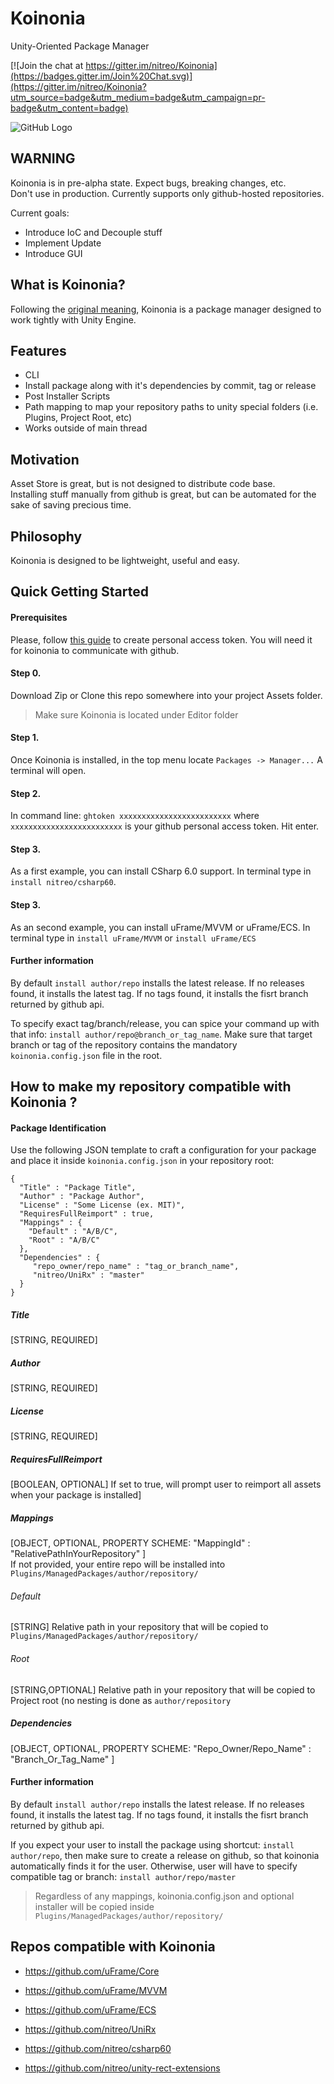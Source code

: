 # Koinonia
Unity-Oriented Package Manager  

[![Join the chat at https://gitter.im/nitreo/Koinonia](https://badges.gitter.im/Join%20Chat.svg)](https://gitter.im/nitreo/Koinonia?utm_source=badge&utm_medium=badge&utm_campaign=pr-badge&utm_content=badge)  

![GitHub Logo](https://i.gyazo.com/c5e58d4bb60f25deeb5806aeffb1e993.png)
## WARNING

Koinonia is in pre-alpha state. Expect bugs, breaking changes, etc.  
Don't use in production.
Currently supports only github-hosted repositories.

Current goals:
* Introduce IoC and Decouple stuff
* Implement Update
* Introduce GUI

## What is Koinonia? 

Following the [original meaning](https://en.wikipedia.org/wiki/Koinonia), Koinonia is a package manager designed to work tightly with Unity Engine. 

## Features

* CLI
* Install package along with it's dependencies by commit, tag or release
* Post Installer Scripts
* Path mapping to map your repository paths to unity special folders (i.e. Plugins, Project Root, etc)
* Works outside of main thread

## Motivation

Asset Store is great, but is not designed to distribute code base.  
Installing stuff manually from github is great, but can be automated for the sake of saving precious time.  

## Philosophy

Koinonia is designed to be lightweight, useful and easy.

## Quick Getting Started

#### Prerequisites  
Please, follow [this guide](https://github.com/blog/1509-personal-api-tokens) to create personal access token. You will need it for koinonia to communicate with github.

#### Step 0.
Download Zip or Clone this repo somewhere into your project Assets folder.  
> Make sure Koinonia is located under Editor folder

#### Step 1. 
Once Koinonia is installed, in the top menu locate `Packages -> Manager...`
A terminal will open.

#### Step 2.
In command line: `ghtoken xxxxxxxxxxxxxxxxxxxxxxxxx` where `xxxxxxxxxxxxxxxxxxxxxxxxx` is your github personal access token.
Hit enter.

#### Step 3.
As a first example, you can install CSharp 6.0 support. In terminal type in `install nitreo/csharp60`. 

#### Step 3.
As an second example, you can install uFrame/MVVM or uFrame/ECS. In terminal type in `install uFrame/MVVM` or `install uFrame/ECS`

#### Further information

By default `install author/repo` installs the latest release. If no releases found, it installs the latest tag. If no tags found, it installs the fisrt branch returned by github api.

To specify exact tag/branch/release, you can spice your command up with that info: `install author/repo@branch_or_tag_name`. Make sure that target branch or tag of the repository contains the mandatory `koinonia.config.json` file in the root.

## How to make my repository compatible with Koinonia ?
#### Package Identification
Use the following JSON template to craft a configuration for your package and place it inside `koinonia.config.json` in your repository root:  
```
{
  "Title" : "Package Title",
  "Author" : "Package Author",
  "License" : "Some License (ex. MIT)",
  "RequiresFullReimport" : true,  
  "Mappings" : {
    "Default" : "A/B/C",
    "Root" : "A/B/C"
  },
  "Dependencies" : {
     "repo_owner/repo_name" : "tag_or_branch_name",
     "nitreo/UniRx" : "master"
  }
}
```

##### Title
[STRING, REQUIRED]
##### Author
[STRING, REQUIRED]
##### License
[STRING, REQUIRED]
##### RequiresFullReimport
[BOOLEAN, OPTIONAL] If set to true, will prompt user to reimport all assets when your package is installed]
##### Mappings
[OBJECT, OPTIONAL, PROPERTY SCHEME: "MappingId" : "RelativePathInYourRepository" ]  
If not provided, your entire repo will be installed into `Plugins/ManagedPackages/author/repository/`
###### Default
[STRING] Relative path in your repository that will be copied to `Plugins/ManagedPackages/author/repository/`
###### Root
[STRING,OPTIONAL] Relative path in your repository that will be copied to Project root (no nesting is done as `author/repository`
##### Dependencies
[OBJECT, OPTIONAL, PROPERTY SCHEME: "Repo_Owner/Repo_Name" : "Branch_Or_Tag_Name" ]
  
#### Further information

By default `install author/repo` installs the latest release. If no releases found, it installs the latest tag. If no tags found, it installs the fisrt branch returned by github api.

If you expect your user to install the package using shortcut: `install author/repo`, then make sure to create a release on github, so that koinonia automatically finds it for the user. Otherwise, user will have to specify compatible tag or branch: `install author/repo/master` 
 
  
> Regardless of any mappings, koinonia.config.json and optional installer will be copied inside `Plugins/ManagedPackages/author/repository/`  


## Repos compatible with Koinonia

* https://github.com/uFrame/Core
* https://github.com/uFrame/MVVM
* https://github.com/uFrame/ECS

* https://github.com/nitreo/UniRx
* https://github.com/nitreo/csharp60
* https://github.com/nitreo/unity-rect-extensions



